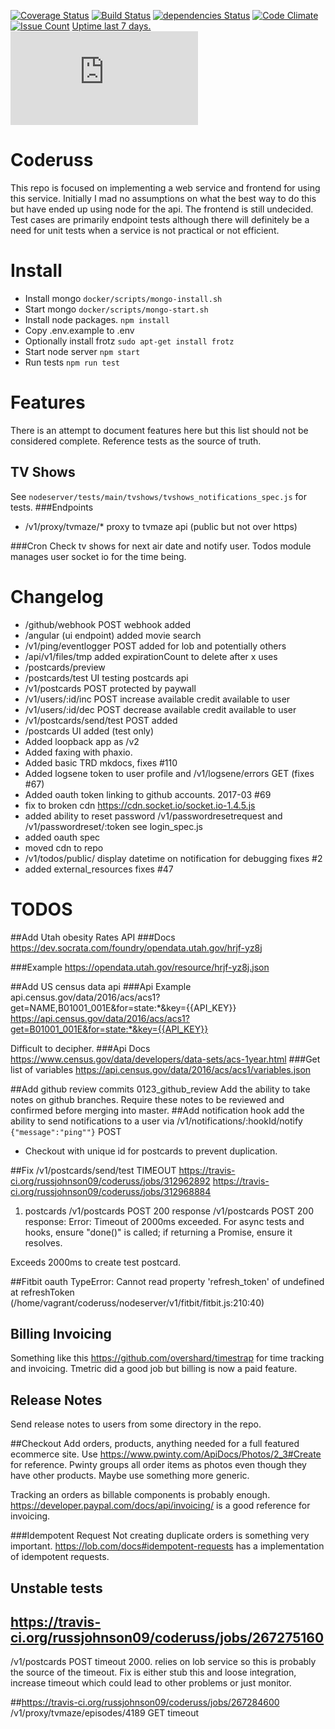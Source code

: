 [![Coverage Status](https://coveralls.io/repos/github/russjohnson09/coderuss/badge.svg?branch=master)](https://coveralls.io/github/russjohnson09/coderuss?branch=master)
[![Build Status](https://secure.travis-ci.org/russjohnson09/coderuss.png?branch=master)](https://travis-ci.org/russjohnson09/coderuss)
[![dependencies Status](https://david-dm.org/russjohnson09/coderuss/status.svg)](https://david-dm.org/russjohnson09/coderuss)
[![Code Climate](https://codeclimate.com/github/russjohnson09/coderuss/badges/gpa.svg)](https://codeclimate.com/github/russjohnson09/coderuss)
[![Issue Count](https://codeclimate.com/github/russjohnson09/coderuss/badges/issue_count.svg)](https://codeclimate.com/github/russjohnson09/coderuss)
[Uptime last 7 days.](https://coderuss.herokuapp.com ) [![Statuscake Uptime Monitoring](https://app.statuscake.com/button/index.php?Track=BVzY2dDKip&Days=7&Design=6)](https://codeclimate.com/github/russjohnson09/coderuss)

# Coderuss
This repo is focused on implementing a web service and frontend
for using this service. Initially I mad no assumptions on what
the best way to do this but have ended up using node for
the api. The frontend is still undecided. Test cases are primarily
endpoint tests although there will definitely be a need for
unit tests when a service is not practical or not efficient.

# Install
* Install mongo ```docker/scripts/mongo-install.sh```
* Start mongo ```docker/scripts/mongo-start.sh```
* Install node packages. ```npm install```
* Copy .env.example to .env
* Optionally install frotz ```sudo apt-get install frotz```
* Start node server ```npm start```
* Run tests ```npm run test```

# Features
There is an attempt to document features here but this list should not be considered
complete. Reference tests as the source of truth.

## TV Shows
See ```nodeserver/tests/main/tvshows/tvshows_notifications_spec.js``` for tests.
###Endpoints
* /v1/proxy/tvmaze/* proxy to tvmaze api (public but not over https)

###Cron
Check tv shows for next air date and notify user. Todos module manages user
socket io for the time being.


# Changelog
* /github/webhook POST webhook added
* /angular (ui endpoint) added movie search
* /v1/ping/eventlogger POST added for lob and potentially others
* /api/v1/files/tmp added expirationCount to delete after x uses 
* /postcards/preview
* /postcards/test UI testing postcards api
* /v1/postcards POST protected by paywall
* /v1/users/:id/inc POST increase available credit available to user
* /v1/users/:id/dec POST decrease available credit available to user
* /v1/postcards/send/test POST added
* /postcards UI added (test only)
* Added loopback app as /v2
* Added faxing with phaxio.
* Added basic TRD mkdocs, fixes #110
* Added logsene token to user profile and /v1/logsene/errors GET (fixes #67)
* Added oauth token linking to github accounts. 2017-03 #69
* fix to broken cdn https://cdn.socket.io/socket.io-1.4.5.js
* added ability to reset password /v1/passwordresetrequest and /v1/passwordreset/:token see login_spec.js
* added oauth spec
* moved cdn to repo
* /v1/todos/public/ display datetime on notification for debugging fixes #2
* added external_resources fixes #47

# TODOS
##Add Utah obesity Rates API
###Docs
https://dev.socrata.com/foundry/opendata.utah.gov/hrjf-yz8j

###Example
https://opendata.utah.gov/resource/hrjf-yz8j.json


##Add US census data api
###Api Example
api.census.gov/data/2016/acs/acs1?get=NAME,B01001_001E&for=state:*&key={{API_KEY}}
https://api.census.gov/data/2016/acs/acs1?get=B01001_001E&for=state:*&key={{API_KEY}}

Difficult to decipher.
###Api Docs
https://www.census.gov/data/developers/data-sets/acs-1year.html
###Get list of variables
https://api.census.gov/data/2016/acs/acs1/variables.json

##Add github review commits 0123_github_review
Add the ability to take notes on github branches.
Require these notes to be reviewed and confirmed before
merging into master.
##Add notification hook
add the ability to send notifications to a user 
via /v1/notifications/:hookId/notify ```{"message":"ping""}``` POST
* Checkout with unique id for postcards to prevent duplication.

##Fix /v1/postcards/send/test TIMEOUT
https://travis-ci.org/russjohnson09/coderuss/jobs/312962892
https://travis-ci.org/russjohnson09/coderuss/jobs/312968884
  1) postcards /v1/postcards POST 200 response /v1/postcards POST 200 response:
     Error: Timeout of 2000ms exceeded. For async tests and hooks, ensure "done()" is called; if returning a Promise, ensure it resolves.
     
Exceeds 2000ms to create test postcard.

##Fitbit oauth
TypeError: Cannot read property 'refresh_token' of undefined
    at refreshToken (/home/vagrant/coderuss/nodeserver/v1/fitbit/fitbit.js:210:40)

## Billing Invoicing
Something like this https://github.com/overshard/timestrap for time tracking
and invoicing. Tmetric did a good job but billing is now a paid feature.

## Release Notes
Send release notes to users from some directory in the repo.

##Checkout
Add orders, products, anything needed for a full featured ecommerce site. Use https://www.pwinty.com/ApiDocs/Photos/2_3#Create
for reference. Pwinty groups all order items as photos even though they have other products.
Maybe use something more generic. 

Tracking an orders as billable components is probably enough. 
https://developer.paypal.com/docs/api/invoicing/ is a good reference for invoicing.

###Idempotent Request
Not creating duplicate orders is something very important. https://lob.com/docs#idempotent-requests 
has a implementation of idempotent requests.


## Unstable tests
## https://travis-ci.org/russjohnson09/coderuss/jobs/267275160
/v1/postcards POST timeout 2000. relies on lob service so this is probably the source
of the timeout. Fix is either stub this and loose integration, increase timeout which 
could lead to other problems or just monitor.

##https://travis-ci.org/russjohnson09/coderuss/jobs/267284600
/v1/proxy/tvmaze/episodes/4189 GET timeout



